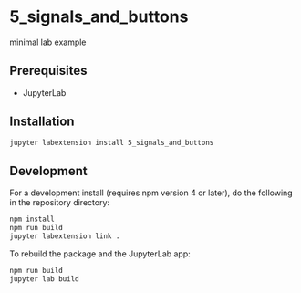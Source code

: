 # 5_signals_and_buttons

minimal lab example


## Prerequisites

* JupyterLab

## Installation

```bash
jupyter labextension install 5_signals_and_buttons
```

## Development

For a development install (requires npm version 4 or later), do the following in the repository directory:

```bash
npm install
npm run build
jupyter labextension link .
```

To rebuild the package and the JupyterLab app:

```bash
npm run build
jupyter lab build
```

